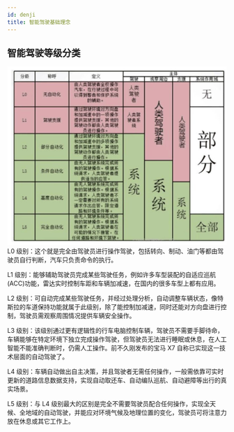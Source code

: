 ```yaml
---
id: denji
title: 智能驾驶基础理念
---
```


## 智能驾驶等级分类
![3D1](img/智能驾驶/NO1.png)
L0 级别：这个就是完全由驾驶员进行操作驾驶，包括转向、制动、油门等都由驾驶员自行判断，汽车只负责命令的执行。

L1 级别：能够辅助驾驶员完成某些驾驶任务，例如许多车型装配的自适应巡航(ACC)功能，雷达实时控制车距和车辆加减速，在国内的很多车型上都有应用。

L2 级别：可自动完成某些驾驶任务，并经过处理分析，自动调整车辆状态，像特斯拉的车道保持功能就属于此级别，除了能控制加减速，同时还能对方向盘进行控制，驾驶员需观察周围情况提供车辆安全操作。

L3 级别：该级别通过更有逻辑性的行车电脑控制车辆，驾驶员不需要手脚待命，车辆能够在特定环境下独立完成操作驾驶，但驾驶员无法进行睡眠或休息，在人工智能不能准确判断时，仍需人工操作。前不久刚发布的宝马 X7 自称已实现这一技术层面的自动驾驶了。

L4 级别：车辆自动做出自主决策，并且驾驶者无需任何操作，一般需依靠可实时更新的道路信息数据支持，实现自动取还车、自动编队巡航、自动避障等出行的真实场景。

L5 级别：与 L4 级别最大的区别是完全不需要驾驶员配合任何操作，实现全天候、全地域的自动驾驶，并能应对环境气候及地理位置的变化，驾驶员可将注意力放在休息或其它工作上。